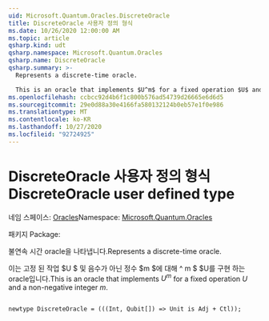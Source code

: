 ```yaml
---
uid: Microsoft.Quantum.Oracles.DiscreteOracle
title: DiscreteOracle 사용자 정의 형식
ms.date: 10/26/2020 12:00:00 AM
ms.topic: article
qsharp.kind: udt
qsharp.namespace: Microsoft.Quantum.Oracles
qsharp.name: DiscreteOracle
qsharp.summary: >-
  Represents a discrete-time oracle.

  This is an oracle that implements $U^m$ for a fixed operation $U$ and a non-negative integer $m$.
ms.openlocfilehash: ccbcc92d4b6f1c800b576ad54739d26665e6d6d5
ms.sourcegitcommit: 29e0d88a30e4166fa580132124b0eb57e1f0e986
ms.translationtype: MT
ms.contentlocale: ko-KR
ms.lasthandoff: 10/27/2020
ms.locfileid: "92724925"
---
```

# <a name="discreteoracle-user-defined-type"></a><span data-ttu-id="282a6-102">DiscreteOracle 사용자 정의 형식</span><span class="sxs-lookup"><span data-stu-id="282a6-102">DiscreteOracle user defined type</span></span>

<span data-ttu-id="282a6-103">네임 스페이스: [Oracles](xref:Microsoft.Quantum.Oracles)</span><span class="sxs-lookup"><span data-stu-id="282a6-103">Namespace: [Microsoft.Quantum.Oracles](xref:Microsoft.Quantum.Oracles)</span></span>

<span data-ttu-id="282a6-104">패키지 [](https://nuget.org/packages/)</span><span class="sxs-lookup"><span data-stu-id="282a6-104">Package: [](https://nuget.org/packages/)</span></span>


<span data-ttu-id="282a6-105">불연속 시간 oracle을 나타냅니다.</span><span class="sxs-lookup"><span data-stu-id="282a6-105">Represents a discrete-time oracle.</span></span>

<span data-ttu-id="282a6-106">이는 고정 된 작업 $U $ 및 음수가 아닌 정수 $m $에 대해 ^ m $ $U를 구현 하는 oracle입니다.</span><span class="sxs-lookup"><span data-stu-id="282a6-106">This is an oracle that implements $U^m$ for a fixed operation $U$ and a non-negative integer $m$.</span></span>

```qsharp

newtype DiscreteOracle = (((Int, Qubit[]) => Unit is Adj + Ctl));
```

